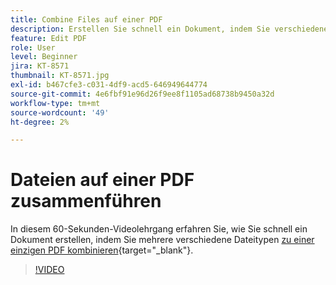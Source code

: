 ```yaml
---
title: Combine Files auf einer PDF
description: Erstellen Sie schnell ein Dokument, indem Sie verschiedene Dateitypen auf einer einzigen PDF zusammenführen
feature: Edit PDF
role: User
level: Beginner
jira: KT-8571
thumbnail: KT-8571.jpg
exl-id: b467cfe3-c031-4df9-acd5-646949644774
source-git-commit: 4e6fbf91e96d26f9ee8f1105ad68738b9450a32d
workflow-type: tm+mt
source-wordcount: '49'
ht-degree: 2%

---
```


# Dateien auf einer PDF zusammenführen

In diesem 60-Sekunden-Videolehrgang erfahren Sie, wie Sie schnell ein Dokument erstellen, indem Sie mehrere verschiedene Dateitypen [zu einer einzigen PDF kombinieren](https://www.adobe.com/acrobat/online/merge-pdf.html){target="_blank"}.

>[!VIDEO](https://video.tv.adobe.com/v/336361?quality=12&learn=on&hidetitle=true)
